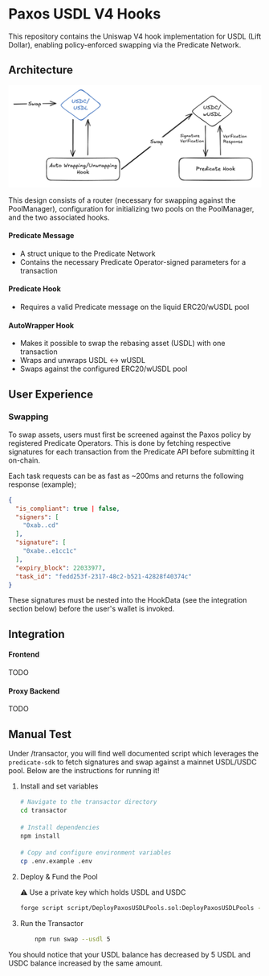# Paxos USDL V4 Hooks

This repository contains the Uniswap V4 hook implementation for USDL (Lift Dollar), enabling policy-enforced swapping via the Predicate Network.

## Architecture

![Architecture Diagram](assets/PaxosV4Hook.png)

This design consists of a router (necessary for swapping against the PoolManager), configuration for initializing two pools on the PoolManager, and the two associated hooks.

#### Predicate Message 
- A struct unique to the Predicate Network
- Contains the necessary Predicate Operator-signed parameters for a transaction

#### Predicate Hook
- Requires a valid Predicate message on the liquid ERC20/wUSDL pool

#### AutoWrapper Hook
- Makes it possible to swap the rebasing asset (USDL) with one transaction
- Wraps and unwraps USDL ↔ wUSDL
- Swaps against the configured ERC20/wUSDL pool 

## User Experience    
### Swapping 

To swap assets, users must first be screened against the Paxos policy by registered Predicate Operators. This is done by fetching respective signatures for each transaction from the Predicate API before submitting it on-chain. 

Each task requests can be as fast as ~200ms and returns the following response (example);

```json
{
  "is_compliant": true | false,
  "signers": [
    "0xab..cd" 
  ],
  "signature": [
    "0xabe..e1cc1c"
  ],
  "expiry_block": 22033977,
  "task_id": "fedd253f-2317-48c2-b521-42828f40374c"
}
 ```

 These signatures must be nested into the HookData (see the integration section below) before the user's wallet is invoked. 


## Integration 

#### Frontend
TODO

#### Proxy Backend 
TODO

## Manual Test

Under /transactor, you will find well documented script which leverages the `predicate-sdk` to fetch signatures and swap against a mainnet USDL/USDC pool. Below are the instructions for running it!

1. Install and set variables
    ```bash
    # Navigate to the transactor directory
    cd transactor

    # Install dependencies
    npm install

    # Copy and configure environment variables
    cp .env.example .env
    ```

2. Deploy & Fund the Pool
    
    ⚠️ Use a private key which holds USDL and USDC
    ```bash 
    forge script script/DeployPaxosUSDLPools.sol:DeployPaxosUSDLPools --rpc-url {ethereum_rpc_url} --usdl 5 --usdc 5 --broadcast
    ```

3. Run the Transactor
    
    ```bash
        npm run swap --usdl 5
    ```

You should notice that your USDL balance has decreased by 5 USDL and USDC balance increased by the same amount.

